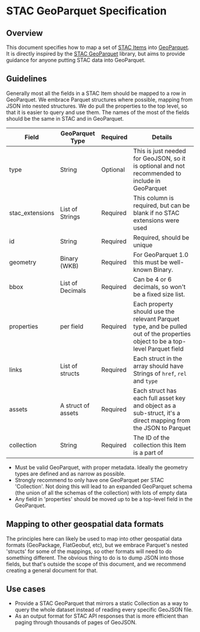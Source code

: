 # STAC GeoParquet Specification

## Overview

This document specifies how to map a set of [STAC Items](https://github.com/radiantearth/stac-spec/tree/v1.0.0/item-spec) into
[GeoParquet](https://geoparquet.org). It is directly inspired by the [STAC GeoParquet](https://github.com/stac-utils/stac-geoparquet)
library, but aims to provide guidance for anyone putting STAC data into GeoParquet. 

## Guidelines

Generally most all the fields in a STAC Item should be mapped to a row in GeoParquet. We embrace Parquet structures where possible, mapping
from JSON into nested structures. We do pull the properties to the top level, so that it is easier to query and use them. The names of the
most of the fields should be the same in STAC and in GeoParquet.

| Field           | GeoParquet Type    | Required | Details                                            |
| --------------- | ----------------   | ---------|--------------------------------------------------- |
| type            | String             | Optional | This is just needed for GeoJSON, so it is optional and not recommended to include in GeoParquet |
| stac_extensions | List of Strings    | Required | This column is required, but can be blank if no STAC extensions were used |
| id              | String             | Required | Required, should be unique |
| geometry        | Binary (WKB)       | Required | For GeoParquet 1.0 this must be well-known Binary. |
| bbox 		      | List of Decimals   | Required | Can be 4 or 6 decimals, so won't be a fixed size list. |
| properties      | per field          | Required | Each property should use the relevant Parquet type, and be pulled out of the properties object to be a top-level Parquet field |
| links           | List of structs    | Required | Each struct in the array should have Strings of `href`, `rel` and `type` |
| assets          | A struct of assets | Required | Each struct has each full asset key and object as a sub-struct, it's a direct mapping from the JSON to Parquet |
| collection      | String             | Required | The ID of the collection this Item is a part of |


* Must be valid GeoParquet, with proper metadata. Ideally the geometry types are defined and as narrow as possible.
* Strongly recommend to only have one GeoParquet per STAC 'Collection'. Not doing this will lead to an expanded GeoParquet schema (the union of all the schemas of the collection) with lots of empty data
* Any field in 'properties' should be moved up to be a top-level field in the GeoParquet.

## Mapping to other geospatial data formats

The principles here can likely be used to map into other geospatial data formats (GeoPackage, FlatGeobuf, etc), but we embrace Parquet's nested 'structs' for some of the mappings, so other formats will need to do something different. The obvious thing to do is to dump JSON into those fields, but that's outside the scope of this document, and we recommend creating a general document for that.

## Use cases

* Provide a STAC GeoParquet that mirrors a static Collection as a way to query the whole dataset instead of reading every specific GeoJSON file.
* As an output format for STAC API responses that is more efficient than paging through thousands of pages of GeoJSON.